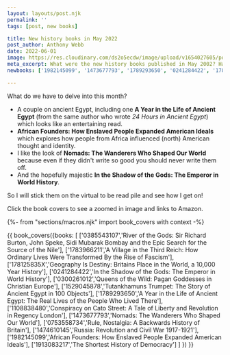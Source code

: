 ```yaml
---
layout: layouts/post.njk
permalink: ''
tags: [post, new books]

title: New history books in May 2022 
post_author: Anthony Webb
date: 2022-06-01
image: https://res.cloudinary.com/ds2o5ecdw/image/upload/v1654027605/posts/May2022_newhistorybooks.jpg
meta_excerpt: What were the new history books published in May 2002? Have a look here...
newbooks: ['1982145099', '1473677793', '1789293650', '0241284422', '1789293650', '1783966211']

---
```

What do we have to delve into this month?

- A couple on ancient Egypt, including one __A Year in the Life of Ancient Egypt__ (from the same author who wrote _24 Hours in Ancient Egypt_) which looks like an entertaining read.
- __African Founders: How Enslaved People Expanded American Ideals__ which explores how people from Africa influenced (north) American thought and identity.
- I like the look of __Nomads: The Wanderers Who Shaped Our World__ because even if they didn't write so good you should never write them off.
- And the hopefully majestic __In the Shadow of the Gods: The Emperor in World History__.

So I will stick them on the virtual to be read pile and see how I get on!

Click the book covers to see a zoomed in image and links to Amazon.

{%- from "sections/macros.njk" import book_covers with context -%}

{{ book_covers({books: [
['0385543107','River of the Gods: Sir Richard Burton, John Speke, Sidi Mubarak Bombay and the Epic Search for the Source of the Nile'],
['1783966211','A Village in the Third Reich: How Ordinary Lives Were Transformed By the Rise of Fascism'],
['178125835X','Geography Is Destiny: Britains Place in the World, a 10,000 Year History'],
['0241284422','In the Shadow of the Gods: The Emperor in World History'],
['0300261012','Queens of the Wild: Pagan Goddesses in Christian Europe'],
['1529045878','Tutankhamuns Trumpet: The Story of Ancient Egypt in 100 Objects'],
['1789293650','A Year in the Life of Ancient Egypt: The Real Lives of the People Who Lived There'],
['1108838480','Conspiracy on Cato Street: A Tale of Liberty and Revolution in Regency London'],
['1473677793','Nomads: The Wanderers Who Shaped Our World'],
['0753558734','Rule, Nostalgia: A Backwards History of Britain'],
['1474610145','Russia: Revolution and Civil War 1917-1921'],
['1982145099','African Founders: How Enslaved People Expanded American Ideals'],
['1913083217','The Shortest History of Democracy']
]
}) }}